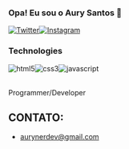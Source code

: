 ### Opa! Eu sou o Aury Santos 👾

[![Twitter](https://img.shields.io/badge/Twitter-1DA1F2?style=for-the-badge&logo=twitter&logoColor=white)](https://twitter.com/aurynerdev)[![Instagram](https://img.shields.io/badge/Instagram-E4405F?style=for-the-badge&logo=instagram&logoColor=white)](https://www.instagram.com/1.aury/)

### Technologies
<div style="display: inline_block">
<img align="center" alt="html5" src="https://img.shields.io/badge/HTML5-E34F26?style=for-the-badge&logo=html5&logoColor=white"/><img align="center" alt="css3" src="https://img.shields.io/badge/CSS3-1572B6?style=for-the-badge&logo=css3&logoColor=white"/><img align="center" alt="javascript" src="https://img.shields.io/badge/JavaScript-F7DF1E?style=for-the-badge&logo=javascript&logoColor=black"/>
</div>
<br>

Programmer/Developer

## CONTATO:
- [aurynerdev@gmail.com]()
